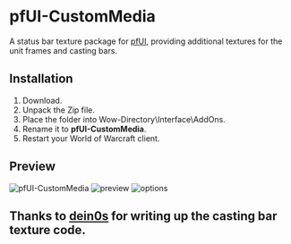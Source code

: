# pfUI-CustomMedia

A status bar texture package for [pfUI](https://github.com/shagu/pfUI), providing additional textures for the unit frames and casting bars.

## Installation
1. Download.
2. Unpack the Zip file.
3. Place the folder into Wow-Directory\Interface\AddOns.
4. Rename it to **pfUI-CustomMedia**.
5. Restart your World of Warcraft client.

## Preview

![pfUI-CustomMedia](https://i.imgur.com/Og1aHck.jpg)
![preview](https://i.imgur.com/nhNfA9x.jpg)
![options](https://i.imgur.com/urCptQu.png)

## Thanks to [dein0s](https://gitlab.com/dein0s_wow_vanilla) for writing up the casting bar texture code.

